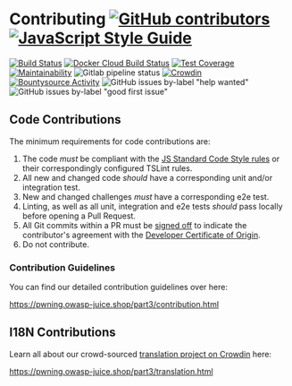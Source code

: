 # Contributing [![GitHub contributors](https://img.shields.io/github/contributors/bkimminich/juice-shop.svg)](https://github.com/bkimminich/juice-shop/graphs/contributors) [![JavaScript Style Guide](https://img.shields.io/badge/code%20style-standard-brightgreen.svg)](http://standardjs.com/)

[![Build Status](https://travis-ci.org/bkimminich/juice-shop.svg?branch=master)](https://travis-ci.org/bkimminich/juice-shop)
[![Docker Cloud Build Status](https://img.shields.io/docker/cloud/build/bkimminich/juice-shop.svg)](https://cloud.docker.com/repository/docker/bkimminich/juice-shop/builds)
[![Test Coverage](https://api.codeclimate.com/v1/badges/2a7af720d39b08a09904/test_coverage)](https://codeclimate.com/github/bkimminich/juice-shop/test_coverage)
[![Maintainability](https://api.codeclimate.com/v1/badges/2a7af720d39b08a09904/maintainability)](https://codeclimate.com/github/bkimminich/juice-shop/maintainability)
![Gitlab pipeline status](https://img.shields.io/gitlab/pipeline/bkimminich/juice-shop.svg)
[![Crowdin](https://d322cqt584bo4o.cloudfront.net/owasp-juice-shop/localized.svg)](https://crowdin.com/project/owasp-juice-shop)
[![Bountysource Activity](https://img.shields.io/bountysource/team/juice-shop/activity.svg)](https://www.bountysource.com/teams/juice-shop)
![GitHub issues by-label "help wanted"](https://img.shields.io/github/issues/bkimminich/juice-shop/help%20wanted.svg)
![GitHub issues by-label "good first issue"](https://img.shields.io/github/issues/bkimminich/juice-shop/good%20first%20issue.svg)

## Code Contributions

The minimum requirements for code contributions are:

1. The code _must_ be compliant with the
   [JS Standard Code Style rules](http://standardjs.com) or their
   correspondingly configured TSLint rules.
2. All new and changed code _should_ have a corresponding unit and/or
   integration test.
3. New and changed challenges _must_ have a corresponding e2e test.
4. Linting, as well as all unit, integration and e2e tests _should_ pass
   locally before opening a Pull Request.
5. All Git commits within a PR must be
   [signed off](https://git-scm.com/docs/git-commit#Documentation/git-commit.txt--s)
   to indicate the contributor's agreement with the
   [Developer Certificate of Origin](https://developercertificate.org/).
6. Do not contribute.

### Contribution Guidelines

You can find our detailed contribution guidelines over here:

<https://pwning.owasp-juice.shop/part3/contribution.html>

## I18N Contributions

Learn all about our crowd-sourced
[translation project on Crowdin](https://crowdin.com/project/owasp-juice-shop)
here:

<https://pwning.owasp-juice.shop/part3/translation.html>
